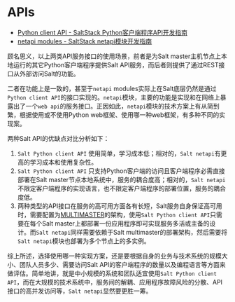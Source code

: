 # APIs

- [Python client API - SaltStack Python客户端程序API开发指南](https://github.com/watermelonbig/SaltStack-Chinese-ManualBook/blob/master/chapter19/19-01.Python-client-API-Python客户端程序API接口.md)
- [netapi modules - SaltStack netapi模块开发指南](https://github.com/watermelonbig/SaltStack-Chinese-ManualBook/blob/master/chapter19/)

顾名思义，以上两类API服务接口的使用场景，前者是为Salt master主机节点上本地运行的其它Python客户端程序提供Salt API服务，而后者则提供了通过REST接口从外部访问Salt的功能。

二者在功能上是一致的，甚至于`netapi` modules实际上在Salt底层仍然是通过`Python client API`的接口实现的。`netapi`模块，主要的功能是实现和在网络上暴露出了一个`web api`的服务接口。正因如此，`netapi`模块的技术方案上有从简到繁，根据使用或不使用Python web框架、使用哪一种web框架，有多种不同的实现案。

两种Salt API的优缺点对比分析如下：
1. `Salt Python client API` 使用简单，学习成本低；相对的，`Salt netapi`有更高的学习成本和使用复杂性。
2. `Salt Python client API` 只支持Python客户端的访问且客户端程序必需直接部署在Salt master节点本地系统中，服务的耦合度高；相对的，`Salt netapi`不限定客户端程序的实现语言，也不限定客户端程序的部署位置，服务的耦合度低。
3. 两种类型的API接口在服务的高可用方面各有长短，Salt服务自身保证高可用时，需要配置为[MULTIMASTER](https://github.com/watermelonbig/SaltStack-Chinese-ManualBook/blob/master/chapter20/20-2.MULTI-MASTER-TUTORIAL-Multimaster架构的配置教程.md)的架构，使用`Salt Python client API`只需要在每个Salt master上都部署一份应用程序即可实现服务多活或主备的设计。而`Salt netapi`同样需要依赖于Salt multimaster的部署架构，然后需要将`Salt netapi`模块也部署为多个节点上的多实例。

综上所述，选择使用哪一种实现方案，还是要根据自身的业务与技术系统的规模大小、团队人员多少、需要访问Salt API的客户端程序的数量以及编程语言等方面来做评估。简单地讲，就是中小规模的系统和团队适宜使用`Salt Python client API`，而在大规模的技术系统中，服务间的解耦、应用程序故障风险的分散、API接口的高并发访问等，`Salt netapi`显然要更胜一筹。
